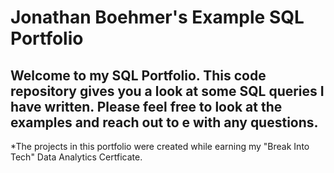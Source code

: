 # Jonathan Boehmer's Example SQL Portfolio

## Welcome to my SQL Portfolio. This code repository gives you a look at some SQL queries I have written. Please feel free to look at the examples and reach out to e with any questions. 

*The projects in this portfolio were created while earning my "Break Into Tech" Data Analytics Certficate.
